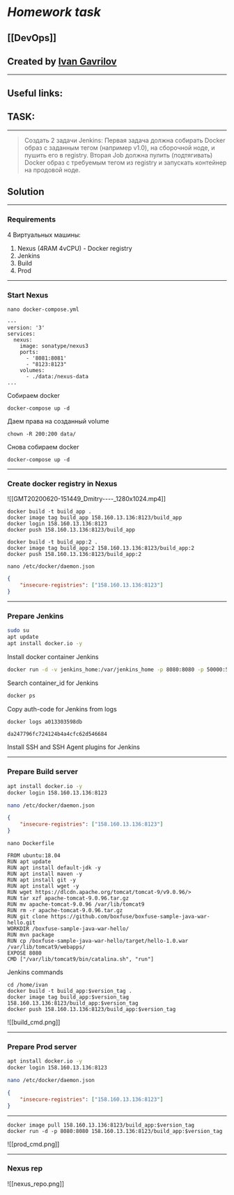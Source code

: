 # ***Homework task***

## [[DevOps]]


## Created by [Ivan Gavrilov](https://github.com/ivangavrilov-viii)
---
## Useful links:



## TASK:
---
> Создать 2 задачи Jenkins: Первая задача должна собирать Docker образ с заданным тегом (например v1.0), на сборочной ноде, и пушить его в registry. Вторая Job должна пулить (подтягивать) Docker образ с требуемым тегом из registry и запускать контейнер на продовой ноде.

## Solution
---
### Requirements

4 Виртуальных машины:
1. Nexus (4RAM 4vCPU) - Docker registry
2. Jenkins
3. Build
4. Prod
---
### Start Nexus
```
nano docker-compose.yml
```

```
---
version: '3'
services:
  nexus:
    image: sonatype/nexus3
    ports:
      - '8081:8081'
      - "8123:8123"
    volumes:
      - ./data:/nexus-data
...
```

Собираем docker
```
docker-compose up -d
```

Даем права на созданный volume
```
chown -R 200:200 data/
```

Снова собираем docker
```
docker-compose up -d
```
---
### Create docker registry in Nexus
![[GMT20200620-151449_Dmitry----_1280x1024.mp4]]

```
docker build -t build_app .
docker image tag build_app 158.160.13.136:8123/build_app
docker login 158.160.13.136:8123
docker push 158.160.13.136:8123/build_app
```

```
docker build -t build_app:2 .
docker image tag build_app:2 158.160.13.136:8123/build_app:2
docker push 158.160.13.136:8123/build_app:2
```

```
nano /etc/docker/daemon.json
```

```JSON
{
	"insecure-registries": ["158.160.13.136:8123"]
}
```
---
### Prepare Jenkins
```bash
sudo su 
apt update
apt install docker.io -y
```

Install docker container Jenkins
```bash
docker run -d -v jenkins_home:/var/jenkins_home -p 8080:8080 -p 50000:50000 --restart=on-failure jenkins/jenkins:lts-jdk17
```

Search container_id for Jenkins
```bash
docker ps
```

Copy auth-code for Jenkins from logs
```bash
docker logs a013303598db 
```

```
da247796fc724124b4a4cfc62d546684
```

Install SSH and SSH Agent plugins for Jenkins

---
### Prepare Build server
```bash
apt install docker.io -y
docker login 158.160.13.136:8123
```

```bash
nano /etc/docker/daemon.json
```

```JSON
{
	"insecure-registries": ["158.160.13.136:8123"]
}
```

```
nano Dockerfile
```

```
FROM ubuntu:18.04  
RUN apt update  
RUN apt install default-jdk -y  
RUN apt install maven -y  
RUN apt install git -y  
RUN apt install wget -y  
RUN wget https://dlcdn.apache.org/tomcat/tomcat-9/v9.0.96/>  
RUN tar xzf apache-tomcat-9.0.96.tar.gz  
RUN mv apache-tomcat-9.0.96 /var/lib/tomcat9  
RUN rm -r apache-tomcat-9.0.96.tar.gz  
RUN git clone https://github.com/boxfuse/boxfuse-sample-java-war-hello.git  
WORKDIR /boxfuse-sample-java-war-hello/  
RUN mvn package  
RUN cp /boxfuse-sample-java-war-hello/target/hello-1.0.war /var/lib/tomcat9/webapps/  
EXPOSE 8080  
CMD ["/var/lib/tomcat9/bin/catalina.sh", "run"]
```

Jenkins commands
```
cd /home/ivan
docker build -t build_app:$version_tag .
docker image tag build_app:$version_tag 158.160.13.136:8123/build_app:$version_tag
docker push 158.160.13.136:8123/build_app:$version_tag
```
![[build_cmd.png]]

---
### Prepare Prod server
```bash
apt install docker.io -y
docker login 158.160.13.136:8123
```

```bash
nano /etc/docker/daemon.json
```

```JSON
{
	"insecure-registries": ["158.160.13.136:8123"]
}
```

---
```
docker image pull 158.160.13.136:8123/build_app:$version_tag
docker run -d -p 8080:8080 158.160.13.136:8123/build_app:$version_tag
```
![[prod_cmd.png]]

---
### Nexus rep
![[nexus_repo.png]]
